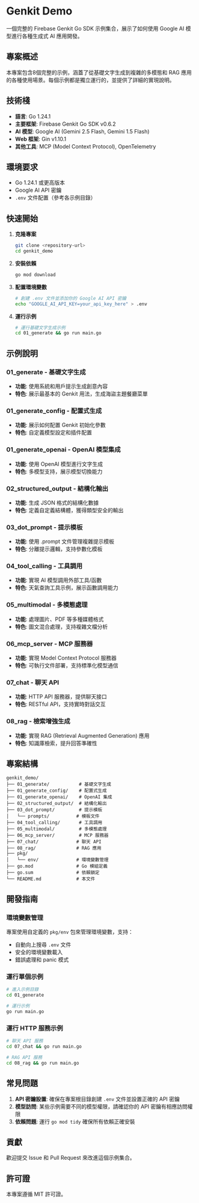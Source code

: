 # Genkit Demo

一個完整的 Firebase Genkit Go SDK 示例集合，展示了如何使用 Google AI 模型進行各種生成式 AI 應用開發。

## 專案概述

本專案包含8個完整的示例，涵蓋了從基礎文字生成到複雜的多模態和 RAG 應用的各種使用場景。每個示例都是獨立運行的，並提供了詳細的實現說明。

## 技術棧

- **語言**: Go 1.24.1
- **主要框架**: Firebase Genkit Go SDK v0.6.2  
- **AI 模型**: Google AI (Gemini 2.5 Flash, Gemini 1.5 Flash)
- **Web 框架**: Gin v1.10.1
- **其他工具**: MCP (Model Context Protocol), OpenTelemetry

## 環境要求

- Go 1.24.1 或更高版本
- Google AI API 密鑰
- `.env` 文件配置（參考各示例目錄）

## 快速開始

1. **克隆專案**
   ```bash
   git clone <repository-url>
   cd genkit_demo
   ```

2. **安裝依賴**
   ```bash
   go mod download
   ```

3. **配置環境變數**
   ```bash
   # 創建 .env 文件並添加你的 Google AI API 密鑰
   echo "GOOGLE_AI_API_KEY=your_api_key_here" > .env
   ```

4. **運行示例**
   ```bash
   # 運行基礎文字生成示例
   cd 01_generate && go run main.go
   ```

## 示例說明

### 01_generate - 基礎文字生成
- **功能**: 使用系統和用戶提示生成創意內容
- **特色**: 展示最基本的 Genkit 用法，生成海盜主題餐廳菜單

### 01_generate_config - 配置式生成  
- **功能**: 展示如何配置 Genkit 初始化參數
- **特色**: 自定義模型設定和插件配置

### 01_generate_openai - OpenAI 模型集成
- **功能**: 使用 OpenAI 模型進行文字生成
- **特色**: 多模型支持，展示模型切換能力

### 02_structured_output - 結構化輸出
- **功能**: 生成 JSON 格式的結構化數據
- **特色**: 定義自定義結構體，獲得類型安全的輸出

### 03_dot_prompt - 提示模板
- **功能**: 使用 .prompt 文件管理複雜提示模板
- **特色**: 分離提示邏輯，支持參數化模板

### 04_tool_calling - 工具調用
- **功能**: 實現 AI 模型調用外部工具/函數
- **特色**: 天氣查詢工具示例，展示函數調用能力

### 05_multimodal - 多模態處理
- **功能**: 處理圖片、PDF 等多種媒體格式
- **特色**: 圖文混合處理，支持複雜文檔分析

### 06_mcp_server - MCP 服務器
- **功能**: 實現 Model Context Protocol 服務器
- **特色**: 可執行文件部署，支持標準化模型通信

### 07_chat - 聊天 API
- **功能**: HTTP API 服務器，提供聊天接口
- **特色**: RESTful API，支持實時對話交互

### 08_rag - 檢索增強生成
- **功能**: 實現 RAG (Retrieval Augmented Generation) 應用
- **特色**: 知識庫檢索，提升回答準確性

## 專案結構

```
genkit_demo/
├── 01_generate/           # 基礎文字生成
├── 01_generate_config/    # 配置式生成  
├── 01_generate_openai/    # OpenAI 集成
├── 02_structured_output/  # 結構化輸出
├── 03_dot_prompt/         # 提示模板
│   └── prompts/          # 模板文件
├── 04_tool_calling/       # 工具調用
├── 05_multimodal/         # 多模態處理
├── 06_mcp_server/         # MCP 服務器
├── 07_chat/              # 聊天 API
├── 08_rag/               # RAG 應用
├── pkg/
│   └── env/              # 環境變數管理
├── go.mod                # Go 模組定義
├── go.sum                # 依賴鎖定
└── README.md             # 本文件
```

## 開發指南

### 環境變數管理
專案使用自定義的 `pkg/env` 包來管理環境變數，支持：
- 自動向上搜尋 `.env` 文件
- 安全的環境變數載入
- 錯誤處理和 panic 模式

### 運行單個示例
```bash
# 進入示例目錄
cd 01_generate

# 運行示例
go run main.go
```

### 運行 HTTP 服務示例
```bash
# 聊天 API 服務
cd 07_chat && go run main.go

# RAG API 服務  
cd 08_rag && go run main.go
```

## 常見問題

1. **API 密鑰設置**: 確保在專案根目錄創建 `.env` 文件並設置正確的 API 密鑰
2. **模型訪問**: 某些示例需要不同的模型權限，請確認你的 API 密鑰有相應訪問權限
3. **依賴問題**: 運行 `go mod tidy` 確保所有依賴正確安裝

## 貢獻

歡迎提交 Issue 和 Pull Request 來改進這個示例集合。

## 許可證

本專案遵循 MIT 許可證。

